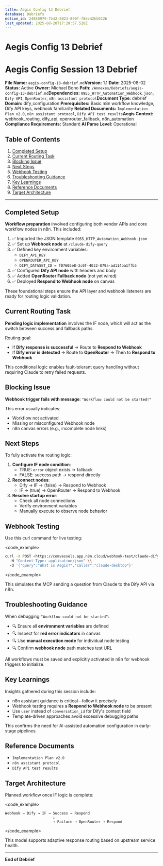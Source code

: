 ```yaml
---
title: Aegis Config 13 Debrief
database: Debriefs
notion_id: 24880979-7b42-8023-899f-f8ec42bb022b
last_updated: 2025-08-28T17:20:57.528Z
---
```


# Aegis Config 13 Debrief


# Aegis Config Session 13 Debrief


**File Name:** `aegis-config-13-debrief.md`**Version:** 1.1
**Date:** 2025-08-02
**Status:** Active
**Owner:** Michael Bono
**Path:** `/Annexes/Debriefs/aegis-config-13-debrief.md`**Dependencies:** `0955_HTTP_Automation_Webhook.json`, `Dify API`, `OpenRouter`, `n8n assistant protocol`**Document Type:** debrief
**Domain:** dify\_configuration
**Prerequisites:** Basic n8n workflow knowledge, Dify API keys, webhook familiarity
**Related Documents:** `Implementation Plan v2.0`, `n8n assistant protocol`, `Dify API test results`**Aegis Context:** webhook\_routing, dify\_api, openrouter\_fallback, n8n\_automation
**Compliance Requirements:** Standard
**AI Parse Level:** Operational


## Table of Contents

1. [Completed Setup](https://www.notion.so/240809797b4280f3ad50fd58d92c6fb4?v=240809797b42812e843c000c71be0678&p=248809797b428023899ff8ec42bb022b&pm=s#completed-setup)
2. [Current Routing Task](https://www.notion.so/240809797b4280f3ad50fd58d92c6fb4?v=240809797b42812e843c000c71be0678&p=248809797b428023899ff8ec42bb022b&pm=s#current-routing-task)
3. [Blocking Issue](https://www.notion.so/240809797b4280f3ad50fd58d92c6fb4?v=240809797b42812e843c000c71be0678&p=248809797b428023899ff8ec42bb022b&pm=s#blocking-issue)
4. [Next Steps](https://www.notion.so/240809797b4280f3ad50fd58d92c6fb4?v=240809797b42812e843c000c71be0678&p=248809797b428023899ff8ec42bb022b&pm=s#next-steps)
5. [Webhook Testing](https://www.notion.so/240809797b4280f3ad50fd58d92c6fb4?v=240809797b42812e843c000c71be0678&p=248809797b428023899ff8ec42bb022b&pm=s#webhook-testing)
6. [Troubleshooting Guidance](https://www.notion.so/240809797b4280f3ad50fd58d92c6fb4?v=240809797b42812e843c000c71be0678&p=248809797b428023899ff8ec42bb022b&pm=s#troubleshooting-guidance)
7. [Key Learnings](https://www.notion.so/240809797b4280f3ad50fd58d92c6fb4?v=240809797b42812e843c000c71be0678&p=248809797b428023899ff8ec42bb022b&pm=s#key-learnings)
8. [Reference Documents](https://www.notion.so/240809797b4280f3ad50fd58d92c6fb4?v=240809797b42812e843c000c71be0678&p=248809797b428023899ff8ec42bb022b&pm=s#reference-documents)
9. [Target Architecture](https://www.notion.so/240809797b4280f3ad50fd58d92c6fb4?v=240809797b42812e843c000c71be0678&p=248809797b428023899ff8ec42bb022b&pm=s#target-architecture)

---


## Completed Setup


**Workflow preparation** involved configuring both vendor APIs and core workflow nodes in n8n. This included:

1. ✅ Imported the JSON template `0955_HTTP_Automation_Webhook.json`
2. ✅ Set up **Webhook node** at `/claude-dify-query`
3. ✅ Defined key environment variables:
    - `DIFY_API_KEY`
    - `OPENROUTER_API_KEY`
    - `DIFY_DATASET_ID = f07605e8-2c0f-4032-879a-ad114ba1ffb5`
4. ✅ Configured **Dify API node** with headers and body
5. ✅ Added **OpenRouter Fallback node** (not yet wired)
6. ✅ Deployed **Respond to Webhook node** on canvas

<context>


These foundational steps ensure the API layer and webhook listeners are ready for routing logic validation.


</context>


## Current Routing Task


**Pending logic implementation** involves the IF node, which will act as the switch between success and fallback paths.


Routing goal:

- If **Dify response is successful** → Route to **Respond to Webhook**
- If **Dify error is detected** → Route to **OpenRouter** → Then to **Respond to Webhook**

<thinking>


This conditional logic enables fault-tolerant query handling without requiring Claude to retry failed requests.


</thinking>


## Blocking Issue


**Webhook trigger fails with message**: `"Workflow could not be started!"`


<important>


This error usually indicates:

- Workflow not activated
- Missing or misconfigured Webhook node
- n8n canvas errors (e.g., incomplete node links)
</important>

## Next Steps


To fully activate the routing logic:

1. **Configure IF node condition**:
    - TRUE: `error` object exists → fallback
    - FALSE: success path → respond directly
2. **Reconnect nodes**:
    - Dify → IF → (false) → Respond to Webhook
    - IF → (true) → OpenRouter → Respond to Webhook
3. **Resolve startup error**:
    - Check all node connections
    - Verify environment variables
    - Manually execute to observe node behavior

## Webhook Testing


Use this curl command for live testing:


\<code\_example>


```bash
curl -X POST <https://comvessels.app.n8n.cloud/webhook-test/claude-dify-query> \\
  -H "Content-Type: application/json" \\
  -d '{"query":"What is Aegis?","caller":"claude-desktop"}'
```


\</code\_example>


<example>


This simulates the MCP sending a question from Claude to the Dify API via n8n.


</example>


## Troubleshooting Guidance


When debugging `"Workflow could not be started"`:

- 🔍 Ensure all **environment variables** are defined
- 🔍 Inspect for **red error indicators** in canvas
- 🔍 Use **manual execution mode** for individual node testing
- 🔍 Confirm **webhook node** path matches test URL

<important>


All workflows must be saved and explicitly activated in n8n for webhook triggers to initialize.


</important>


## Key Learnings


Insights gathered during this session include:

- n8n assistant guidance is critical—follow it precisely
- Webhook testing requires a **Respond to Webhook node** to be present
- Use `user` instead of `conversation_id` for Dify's context field
- Template-driven approaches avoid excessive debugging paths

<thinking>


This confirms the need for AI-assisted automation configuration in early-stage pipelines.


</thinking>


## Reference Documents

- `Implementation Plan v2.0`
- `n8n assistant protocol`
- `Dify API test results`

## Target Architecture


Planned workflow once IF logic is complete:


\<code\_example>


```plain text
Webhook → Dify → IF → Success → Respond
                      ↓
                      → Failure → OpenRouter → Respond
```


\</code\_example>


<example>


This model supports adaptive response routing based on upstream service health.


</example>


---


**End of Debrief**

